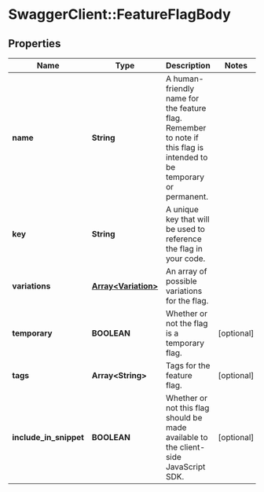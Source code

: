 # SwaggerClient::FeatureFlagBody

## Properties
Name | Type | Description | Notes
------------ | ------------- | ------------- | -------------
**name** | **String** | A human-friendly name for the feature flag. Remember to note if this flag is intended to be temporary or permanent. | 
**key** | **String** | A unique key that will be used to reference the flag in your code. | 
**variations** | [**Array&lt;Variation&gt;**](Variation.md) | An array of possible variations for the flag. | 
**temporary** | **BOOLEAN** | Whether or not the flag is a temporary flag. | [optional] 
**tags** | **Array&lt;String&gt;** | Tags for the feature flag. | [optional] 
**include_in_snippet** | **BOOLEAN** | Whether or not this flag should be made available to the client-side JavaScript SDK. | [optional] 



